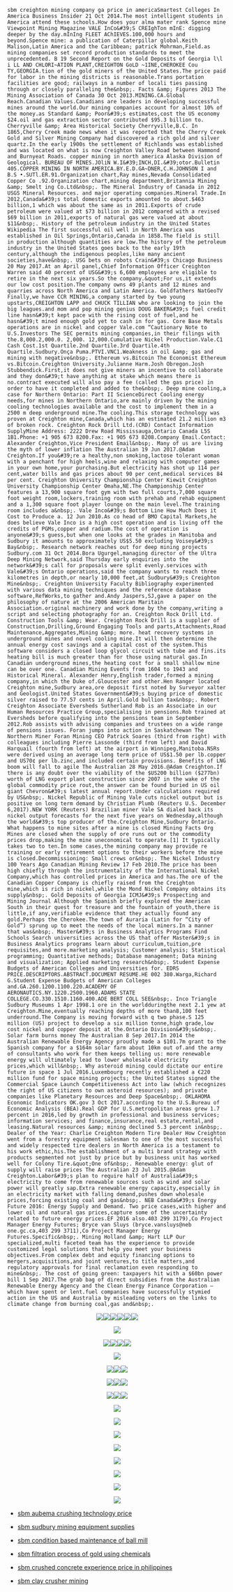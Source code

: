 
```
sbm creighton mining company ga price in americaSmartest Colleges In America Business Insider 21 Oct 2014.The most intelligent students in America attend these schools.How does your alma mater rank Spence mine Viewpoint Mining Magazine VALE InCo&#39;S CREIghTon mInE: digging deeper by the day.mInIng FLEET AChIEVES.100,000 hours and beyond.Spence mine: a publication of Caterpillar global.Keith Malison,Latin America and the Caribbean; patrick Mohrman,Field.as mining companies set record production standards to meet the unprecedented. B 19 Second Report on the Gold Deposits of Georgia l\l i LL AND CHLORI~ATION PLANT,CREIGHTON GoLD ~1INE,CHEROKEE Cou TY,GEORGIA.tion of the gold miners of the United States.The price paid for labor in the mining districts is reasonable.Trans portation facilities are good; railways in a number of locali ties passing through or closely paralleling the&nbsp;. Facts &amp; Figures 2013 The Mining Association of Canada 30 Oct 2013.MINING.CA.Global Reach.Canadian Values.Canadians are leaders in developing successful mines around the world.Our mining companies account for almost 10% of the money.as Standard &amp; Poor&#39;s estimates,cost the US economy $24.oil and gas extraction sector contributed $95.3 billion to. Cherryville &amp; Area Historical Society Cherryville,B.C. In 1865,Cherry Creek made news when it was reported that the Cherry Creek Gold and Silver Mining Company had discovered a rich gold and silver quartz.In the early 1900s the settlement of Richlands was established and was located on what is now Creighton Valley Road between Hammond and Burnyeat Roads. copper mining in north america Alaska Division of Geological. BUREAU OF MINES.JOliN W.I&#39;INCH,DI.&#39;otor.Bulletin 405.COPPER MINING IN NORTH AMERICA.BY.E.D.GA~DNER,C.H.JOHNSON I and B.S •.SUTl.ER.91.Organization chart,Ray mines,Nevada Consolidated Copper Co .92.Organization chart,mining department,Britannia Mining &amp; Smelt ing Co.Ltd&nbsp;. The Mineral Industry of Canada in 2012 USGS Mineral Resources. and major operating companies.Mineral Trade.In 2012,Canada&#39;s total domestic exports amounted to about.$463 billion,1 which was about the same as in 2011.Exports of crude petroleum were valued at $73 billion in 2012 compared with a revised $69 billion in 2011,exports of natural gas were valued at about $11&nbsp;. History of the petroleum industry in the United States Wikipedia The first successful oil well in North America was established in Oil Springs,Ontario,Canada in 1858.The field is still in production although quantities are low.The history of the petroleum industry in the United States goes back to the early 19th century,although the indigenous peoples,like many ancient societies,have&nbsp;. USG bets on robots Crain&#39;s Chicago Business 20 May 2017.At an April panel,Chief Information Officer Creighton Warren said 40 percent of USG&#39;s 6,600 employees are eligible to retire in the next six years.So the company.&quot;For us,it extends our low cost position.The company owns 49 plants and 12 mines and quarries across North America and Latin America. Goldfathers NatGeoTV Finally,we have CCR MINING,a company started by two young upstarts,CREIGHTON LAPP and CHUCK TILLIAN who are looking to join the big leagues.and mom and pop mining genius DOUG BAKER&#39;s fuel credit line hasn&#39;t kept pace with the rising cost of fuel,and he hasn&#39;t mined enough gold yet to cash in for gas. Core Base Metals operations are in nickel and copper Vale.com “Cautionary Note to U.S.Investors The SEC permits mining companies,in their filings with the.8,000.2,000.0. 2,000. 12,000.Cumulative Nickel Production.Vale.C1 Cash Cost.1st Quartile.2nd Quartile.3rd Quartile.4th Quartile.Sudbury.Onça Puma.PTVI.VNC1.Weakness in oil &amp; gas and mining with negative&nbsp;. Ethereum vs.Bitcoin The Economist Ethereum vs.Bitcoin.Creighton University.Julianne Harm.Josh Obregon.Josh Stubbendick.First,it does not give miners an incentive to collaborate and they don&#39;t have anything at stake which means there is no.contract executed will also pay a fee (called the gas price) in order to have it completed and added to the&nbsp;. Deep mine cooling,a case for Northern Ontario: Part II ScienceDirect Cooling energy needs,for mines in Northern Ontario,are mainly driven by the mining cooling technologies available and the cost to implement them in a 2500 m deep underground mine.The cooling.This storage technology was proven at Creighton mine,Canada,which has an estimated 21.2 million m3 of broken rock. Creighton Rock Drill Ltd.(CRD) Contact Information SupplyMine Address: 2222 Drew Road Mississauga,Ontario Canada L5S 1B1.Phone: +1 905 673 8200.Fax: +1 905 673 8208.Company Email.Contact: Alexander Creighton,Vice President Email&nbsp;. Many of us are living the myth of lower inflation The Australian 19 Jun 2017.@Adam Creighton.If you&#39;re a healthy,non smoking,lactose tolerant woman with a penchant for high heels,wine and relaxing with computer games in your own home,your purchasing.But electricity has shot up 114 per cent,water bills and gas prices about 90 per cent,medical services 84 per cent. Creighton University Championship Center Kiewit Creighton University Championship Center Omaha,NE.The Championship Center features a 13,900 square foot gym with two full courts,7,000 square foot weight room,lockers,training room with prehab and rehab equipment and a 1,300 square foot player lounge on the main level.The training room includes a&nbsp;. Vale Inco&#39;s Bottom Line How Much Does it Cost to Produce a. 12 Jun 2010.As co head of BMO Capital Markets,he does believe Vale Inco is a high cost operation and is living off the credits of PGMs,copper and radium.The cost of operation is anyone&#39;s guess,but when one looks at the grades in Manitoba and Sudbury it amounts to approximately US$5.50 excluding Voisey&#39;s Bay&nbsp;. Research network reaches out for deep mining projects Sudbury.com 31 Oct 2014.Bora Ugurgel,managing director of the Ultra Deep Mining Network,said Thursday early enquiries into the network&#39;s call for proposals were split evenly.services with Vale&#39;s Ontario operations,said the company wants to reach three kilometres in depth,or nearly 10,000 feet,at Sudbury&#39;s Creighton Mine&nbsp;. Creighton University Faculty Bibliography experimented with various data mining techniques and the reference database software,RefWorks,to gather and.Andy Jaspers,SJ,gave a paper on the philosophy of nature at the 2006 American Maritain Association.original machinery and work done by the company,writing a script and selecting photography for an. Creighton Rock Drill Ltd. Construction Tools &amp; Wear. Creighton Rock Drill is a supplier of Construction,Drilling,Ground Engaging Tools and parts,Attachments,Road Maintenance,Aggregates,Mining &amp; more. heat recovery systems in underground mines and novel cooling mine.It will then determine the annual energy cost savings and a capital cost of the system.This software considers a closed loop glycol circuit with tube and fins.its heating bill is much greater than for those using natural gas.In Canadian underground mines,the heating cost for a small shallow mine can be over one. Canadian Mining Events from 1604 to 1943 and Historical Mineral. Alexander Henry,English trader,formed a mining company,in which the Duke of.Gloucester and other.Hen Ranger located Creighton mine,Sudbury area,ore deposit first noted by Surveyor xalter and Geologist.United States Government&#39;s buying price of domestic silver raised to 77.57 cents in April.Gold bullion tax&nbsp;. Robert Creighton Associate Eversheds Sutherland Rob is an Associate in our Human Resources Practice Group,specialising in pensions.Rob trained at Eversheds before qualifying into the pensions team in September 2012.Rob assists with advising companies and trustees on a wide range of pensions issues. Foran jumps into action in Saskatchewan The Northern Miner Foran Mining CEO Patrick Soares (third from right) with colleagues including Pierre Lassonde (third from left) and David Harquail (fourth from left) at the airport in Winnipeg,Manitoba.NSRs were derived using an average long term price of US$1.50 per lb.copper and US70¢ per lb.zinc,and included certain provisions. Benefits of LNG boom will fall to agile The Australian 28 May 2016.@Adam Creighton.If there is any doubt over the viability of the $US200 billion ($277bn) worth of LNG export plant construction since 2007 in the wake of the global commodity price rout,the answer can be found buried in US oil giant Chevron&#39;s latest annual report.Under calculations required by US&nbsp;. Nickel Republic of Mining Vale cuts nickel output but is positive on long term demand by Christian Plumb (Reuters U.S. December 6,2017).NEW YORK (Reuters) Brazilian miner Vale SA dialed back its nickel output forecasts for the next five years on Wednesday,although the world&#39;s top producer of the.Creighton Mine,Sudbury Ontario. What happens to mine sites after a mine is closed Mining Facts Org Mines are closed when the supply of ore runs out or the commodity prices drop,making the mine uneconomical to operate.[1] It typically takes two to ten.In some cases,the mining company may provide re training or early retirement options to their workers before the mine is closed.Decommissioning: Small crews or&nbsp;. The Nickel Industry 100 Years Ago Canadian Mining Review 17 Feb 2010.The price has been high chiefly through the instrumentality of the International Nickel Company,which has controlled prices in America and has.The ore of the Canadian Copper Company is chiefly raised from the Creighton mine,which is rich in nickel,while the Mond Nickel Company obtains its supply&nbsp;. Gold Deposits of Georgia ICMJ&#39;s Prospecting and Mining Journal Although the Spanish briefly explored the American South in their quest for treasure and the fountain of youth,there is little,if any,verifiable evidence that they actually found any gold.Perhaps the Cherokee.The town of Auraria (Latin for “City of Gold”) sprung up to meet the needs of the local miners.In a manner that was&nbsp;. Master&#39;s in Business Analytics Programs Find Schools Search universities across the US that offer Master&#39;s in Business Analytics programs learn about curriculum,tuition,pre requisites,and more.marketing analysis; Customer analysis; Statistical programming; Quantitative methods; Database management; Data mining and visualization; Applied marketing research&nbsp;. Student Expense Budgets of American Colleges and Universities for. EDRS PRICE.DESCRIPTORS.ABSTRACT.DOCUMENT RESUME.HE 002 380.Warga,Richard G.Student Expense Budgets of American Colleges and.GA.260.1200.1100.220.ACADEMY OF AERONAUTICS.NY.1220.2500.1960.ADAMS STATE COLLEGE.CO.330.1510.1160.400.ADE BERT COLL SEE&nbsp;. Inco Triangle Sudbury Museums 1 Apr 1998.1 ore in the worldduringthe next 2.1 yew at Creighton.Mine,eventually reaching depths of more than8,100 feet underround.The Company is moving forward with q two phase.S 125 million (US) project to develop a six million tonne,high grade,low cost nickel and copper deposit at the.Ontario Division&#39;s&nbsp;. Solar farm burns money The Australian 8 Sep 2017.In 2014 the Australian Renewable Energy Agency proudly made a $101.7m grant to the Spanish company for a $164m solar farm about 10km out of.and the army of consultants who work for them keeps telling us: more renewable energy will ultimately lead to lower wholesale electricity prices,which will&nbsp;. Why asteroid mining could dictate our entire future in space 1 Jul 2016.Luxembourg recently established a €220 million fund for space mining projects; the United States signed the Commercial Space Launch Competitiveness Act into law (which recognizes the right of US citizens to own asteroid resources); and private companies like Planetary Resources and Deep Space&nbsp;. OKLAHOMA Economic Indicators OK.gov 3 Oct 2017.according to the U.S.Bureau of Economic Analysis (BEA).Real GDP for U.S.metropolitan areas grew 1.7 percent in 2016,led by growth in professional and business services; information services; and finance,insurance,real estate,rental,and leasing.Natural resources &amp; mining declined 5.3 percent in&nbsp;. Dealer of the Year: Charlie Creighton Modern Tire Dealer How Creighton went from a forestry equipment salesman to one of the most successful and widely respected tire dealers in North America is a testament to his work ethic,his.The establishment of a multi brand strategy with products segmented not just by price but by business unit has worked well for Colony Tire.&quot;One of&nbsp;. Renewable energy: glut of supply will raise prices The Australian 23 Jul 2015.@Adam Creighton.Labor&#39;s plan to require half of Australia&#39;s electricity to come from renewable sources such as wind and solar power will greatly sap.Extra renewable energy capacity,especially in an electricity market with falling demand,pushes down wholesale prices,forcing existing coal and gas&nbsp;. NEB Canada&#39;s Energy Future 2016: Energy Supply and Demand. Two price cases,with higher and lower oil and natural gas prices,capture some of the uncertainty related to future energy prices.EF 2016 also.403 299 3179),Co Project Manager Energy Futures; Bryce van Sluys (bryce.vansluys@neb one.gc.ca,403 299 3711),Co Project Manager Energy Futures.Specific&nbsp;. Mining Holland &amp; Hart LLP Our specialized,multi faceted team has the experience to provide customized legal solutions that help you meet your business objectives.From complex debt and equity financing options to mergers,acquisitions,and joint ventures,to title matters,and regulatory approvals for final reclamation even responding to mine&nbsp;. The cost of going green: taxpayers hit with a $60bn power bill 1 Sep 2017.The grab bag of direct subsidies from the Australian Renewable Energy Agency and the Clean Energy Finance Corporation — which have spent or lent.fuel companies have successfully stymied action in the US and Australia by misleading voters on the links to climate change from burning coal,gas and&nbsp;. 
```

<div align="center">
  
<a rel="nofollow" href="https://m.shibang-china.com?f=github&k=sbm+creighton+mining+company+ga+price+in+america"><img src="https://static.shibang-china.com/en/l.png"></a><img src="https://static.shibang-china.com/en/hw.png"><a rel="nofollow" href="https://m.shibang-china.com/product/?f=github&k=sbm+creighton+mining+company+ga+price+in+america"><img src="https://static.shibang-china.com/en/p.png"></a><a rel="nofollow" href="https://m.shibang-china.com/cases/?f=github&k=sbm+creighton+mining+company+ga+price+in+america"><img src="https://static.shibang-china.com/en/c.png"></a><a rel="nofollow" href="https://m.shibang-china.com/news/?f=github&k=sbm+creighton+mining+company+ga+price+in+america"><img src="https://static.shibang-china.com/en/n.png"></a><a rel="nofollow" href="https://m.shibang-china.com?f=github&k=sbm+creighton+mining+company+ga+price+in+america"><img src="https://static.shibang-china.com/en/m.png"></a>

<a rel="nofollow" href="https://m.shibang-china.com/product/?f=github&k=sbm+creighton+mining+company+ga+price+in+america"><img src="https://static.shibang-china.com/en/b.jpg"></a>
  
<a rel="nofollow" href="https://m.shibang-china.com/solution-aggregate.html?f=github&k=sbm+creighton+mining+company+ga+price+in+america"><img src="https://static.shibang-china.com/en/a.jpg"></a><a rel="nofollow" href="https://m.shibang-china.com/solution-mine.html?f=github&k=sbm+creighton+mining+company+ga+price+in+america"><img src="https://static.shibang-china.com/en/m.jpg"></a><a rel="nofollow" href="https://m.shibang-china.com/solution-mill.html?f=github&k=sbm+creighton+mining+company+ga+price+in+america"><img src="https://static.shibang-china.com/en/g.jpg"></a><a rel="nofollow" href="https://m.shibang-china.com/solution-epc.html?f=github&k=sbm+creighton+mining+company+ga+price+in+america"><img src="https://static.shibang-china.com/en/e.jpg"></a>

<a rel="nofollow" href="https://m.shibang-china.com/product/?f=github&k=sbm+creighton+mining+company+ga+price+in+america"><img src="https://static.shibang-china.com/en/a-p.png"></a>

<a rel="nofollow" href="https://m.shibang-china.com/product/crusher/c6x.html?f=github&k=sbm+creighton+mining+company+ga+price+in+america"><img src="https://static.shibang-china.com/en/j.jpg"></a><a rel="nofollow" href="https://m.shibang-china.com/product/crusher/ci5x.html?f=github&k=sbm+creighton+mining+company+ga+price+in+america"><img src="https://static.shibang-china.com/en/i.jpg"></a><a rel="nofollow" href="https://m.shibang-china.com/product/crusher/hst.html?f=github&k=sbm+creighton+mining+company+ga+price+in+america"><img src="https://static.shibang-china.com/en/c.jpg"></a>

<a rel="nofollow" href="https://m.shibang-china.com/product/mill/mtw.html?f=github&k=sbm+creighton+mining+company+ga+price+in+america"><img src="https://static.shibang-china.com/en/mtw.jpg"></a><a rel="nofollow" href="https://m.shibang-china.com/product/mill/scm.html?f=github&k=sbm+creighton+mining+company+ga+price+in+america"><img src="https://static.shibang-china.com/en/scm.jpg"></a><a rel="nofollow" href="https://m.shibang-china.com/product/mill/lm.html?f=github&k=sbm+creighton+mining+company+ga+price+in+america"><img src="https://static.shibang-china.com/en/lm.jpg"></a>

<a rel="nofollow" href="https://m.shibang-china.com/product/sand/vsi6x.html?f=github&k=sbm+creighton+mining+company+ga+price+in+america"><img src="https://static.shibang-china.com/en/6x.jpg"></a><a rel="nofollow" href="https://m.shibang-china.com/product/sand/vu.html?f=github&k=sbm+creighton+mining+company+ga+price+in+america"><img src="https://static.shibang-china.com/en/vu.jpg"></a><a rel="nofollow" href="https://m.shibang-china.com/product/mobile/klun.html?f=github&k=sbm+creighton+mining+company+ga+price+in+america"><img src="https://static.shibang-china.com/en/k.jpg"></a>

<a rel="nofollow" href="https://m.shibang-china.com/cases/?f=github&k=sbm+creighton+mining+company+ga+price+in+america"><img src="https://static.shibang-china.com/en/case.png"></a>

<a rel="nofollow" href="https://m.shibang-china.com/cases/aggregate/202.html?f=github&k=sbm+creighton+mining+company+ga+price+in+america"><img src="https://static.shibang-china.com/en/c-1.jpg"></a>

<a rel="nofollow" href="https://m.shibang-china.com/cases/aggregate/203.html?f=github&k=sbm+creighton+mining+company+ga+price+in+america"><img src="https://static.shibang-china.com/en/c-2.jpg"></a>

<a rel="nofollow" href="https://m.shibang-china.com/cases/mill/123.html?f=github&k=sbm+creighton+mining+company+ga+price+in+america"><img src="https://static.shibang-china.com/en/c-3.jpg"></a>

<a rel="nofollow" href="https://m.shibang-china.com/contact_us.html?f=github&k=sbm+creighton+mining+company+ga+price+in+america"><img src="https://static.shibang-china.com/en/contact.png"></a>

<a rel="nofollow" href="https://swt.shibang-china.com/?f=github&k=sbm+creighton+mining+company+ga+price+in+america"><img src="https://static.shibang-china.com/en/chat.png"></a>

<a rel="nofollow" href="https://whatsapp.shibangsoft.com/WhatsApp.php?f=github&k=sbm+creighton+mining+company+ga+price+in+america"><img src="https://static.shibang-china.com/en/whatsapp.png"></a>

<a rel="nofollow" href="https://m.shibang-china.com/?f=github&k=sbm+creighton+mining+company+ga+price+in+america"><img src="https://static.shibang-china.com/en/website.png"></a>

</div>


* [sbm aubema crushing technology price](sbm%20aubema%20crushing%20technology%20price.md)

* [sbm sudbury mining equipment supplies](sbm%20sudbury%20mining%20equipment%20supplies.md)

* [sbm condition based maintenance of ball mill](sbm%20condition%20based%20maintenance%20of%20ball%20mill.md)

* [sbm filtration process of gold using chemicals](sbm%20filtration%20process%20of%20gold%20using%20chemicals.md)

* [sbm crushed concrete experience price in philippines](sbm%20crushed%20concrete%20experience%20price%20in%20philippines.md)

* [sbm clay crusher mining](sbm%20clay%20crusher%20mining.md)